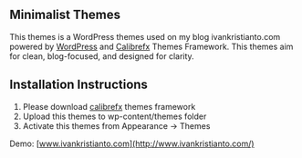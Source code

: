 ## Minimalist Themes

This themes is a WordPress themes used on my blog ivankristianto.com powered by 
[WordPress](http://wordpress.org) and [Calibrefx](https://github.com/calibreworks/calibrefx) Themes Framework.
This themes aim for clean, blog-focused, and designed for clarity. 

## Installation Instructions
1. Please download [calibrefx](https://github.com/calibreworks/calibrefx/archive/master.zip) themes framework
2. Upload this themes to wp-content/themes folder
3. Activate this themes from Appearance -> Themes

Demo:
[www.ivankristianto.com](http://www.ivankristianto.com/)